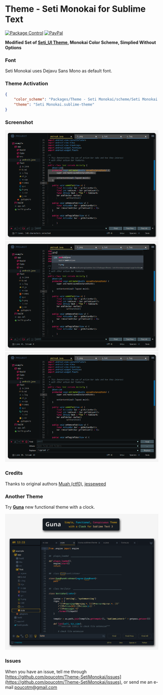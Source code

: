 # Theme - Seti Monokai for Sublime Text

[![Package Control](https://packagecontrol.herokuapp.com/downloads/Theme%20-%20Seti%20Monokai.svg?style=round-square)](https://packagecontrol.io/packages/Theme%20-%20Seti%20Monokai)
[![PayPal](https://img.shields.io/badge/paypal-donate-blue.svg)][PM]

__Modified Set of [Seti_UI Theme](https://packagecontrol.io/packages/Seti_UI), Monokai Color Scheme, Simplied Without Options__

### Font

Seti Monokai uses Dejavu Sans Mono as default font.

### Theme Activation

```json
{
	"color_scheme": "Packages/Theme - Seti Monokai/scheme/Seti Monokai.tmTheme",
	"theme": "Seti Monokai.sublime-theme"
}
```

### Screenshot

![Image of Log Highlight](https://raw.githubusercontent.com/poucotm/Links/master/image/Seti-Monokai/setimono-0.png)
![Image of Log Highlight](https://raw.githubusercontent.com/poucotm/Links/master/image/Seti-Monokai/setimono-1.png)
![Image of Log Highlight](https://raw.githubusercontent.com/poucotm/Links/master/image/Seti-Monokai/setimono-2.png)

### Credits

Thanks to original authors [Muah (ctf0)](https://github.com/ctf0), [jesseweed](https://github.com/jesseweed)

### Another Theme

Try [__Guna__](https://packagecontrol.io/packages/Guna) new functional theme with a clock.

[![Image of Guna][S1]][L1]

### Issues

When you have an issue, tell me through [https://github.com/poucotm/Theme-SetiMonokai/issues](https://github.com/poucotm/Theme-SetiMonokai/issues), or send me an e-mail poucotm@gmail.com

[PP]:https://www.paypal.com/cgi-bin/webscr?cmd=_s-xclick&hosted_button_id=89YVNDSC7DZHQ "PayPal"
[PM]:https://www.paypal.me/poucotm/2.5 "PayPal"
[S1]:https://raw.githubusercontent.com/poucotm/Links/master/image/Guna/guna-screenshot-1.png "Guna"
[L1]:https://packagecontrol.io/packages/Guna
